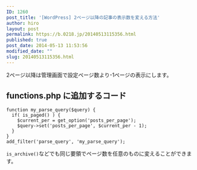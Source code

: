 ```yaml
---
ID: 1260
post_title: '[WordPress] 2ページ以降の記事の表示数を変える方法'
author: hiro
layout: post
permalink: https://b.0218.jp/20140513115356.html
published: true
post_date: 2014-05-13 11:53:56
modified_date: ""
slug: 20140513115356.html
---
```

2ページ以降は管理画面で設定ページ数より-1ページの表示にします。
<!--more-->
<h2>functions.php に追加するコード</h2>
<pre class="language-php"><code>function my_parse_query($query) {
  if( is_paged() ) {
    $current_per = get_option('posts_per_page');
    $query->set('posts_per_page', $current_per - 1);
  }
}
add_filter('parse_query', 'my_parse_query');</code></pre>

<code>is_archive()</code>などでも同じ要領でページ数を任意のものに変えることができます。